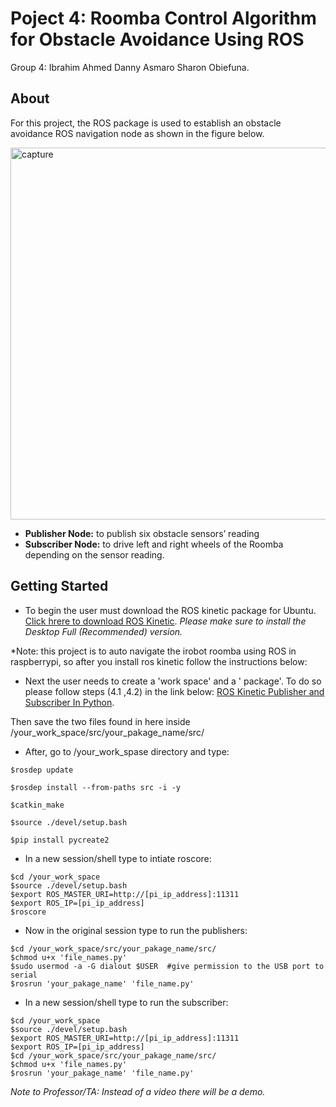 # Poject 4: Roomba Control Algorithm for Obstacle Avoidance Using ROS

Group 4: Ibrahim Ahmed
         Danny Asmaro
         Sharon Obiefuna.

## About

For this project, the ROS package is used to establish an obstacle avoidance ROS navigation node as shown in the figure below.

<img width="595" alt="capture" src="https://user-images.githubusercontent.com/31410235/33640046-4cfa3654-d9fc-11e7-9b90-45acca5eea6e.PNG">

- **Publisher Node:** to publish six obstacle sensors’ reading 
- **Subscriber Node:** to drive left and right wheels of the Roomba depending on the sensor reading. 

## Getting Started

- To begin the user must download the ROS kinetic package for Ubuntu. [Click hrere to download ROS Kinetic](http://wiki.ros.org/kinetic/Installation/Ubuntu). *Please make sure to install the Desktop Full (Recommended) version.*

*Note: this project is to auto navigate the irobot roomba using ROS in raspberrypi, so after you install ros kinetic follow the instructions below:

- Next the user needs to create a 'work space' and a ' package'. To do so please follow steps (4.1 ,4.2) in the link below:
[ROS Kinetic Publisher and Subscriber In Python](https://www.intorobotics.com/ros-kinetic-publisher-and-subscriber-in-python/).

Then save the two files found in here inside /your_work_space/src/your_pakage_name/src/

- After, go to /your_work_spase directory and type:


```
$rosdep update

$rosdep install --from-paths src -i -y

$catkin_make

$source ./devel/setup.bash

$pip install pycreate2
```
- In a new session/shell type to intiate roscore:
```
$cd /your_work_space
$source ./devel/setup.bash
$export ROS_MASTER_URI=http://[pi_ip_address]:11311
$export ROS_IP=[pi_ip_address]
$roscore
```
- Now in the original session type to run the publishers:
```
$cd /your_work_space/src/your_pakage_name/src/
$chmod u+x 'file_names.py'
$sudo usermod -a -G dialout $USER  #give permission to the USB port to serial
$rosrun 'your_pakage_name' 'file_name.py'
```

- In a new session/shell type to run the subscriber:
```
$cd /your_work_space
$source ./devel/setup.bash
$export ROS_MASTER_URI=http://[pi_ip_address]:11311
$export ROS_IP=[pi_ip_address]
$cd /your_work_space/src/your_pakage_name/src/
$chmod u+x 'file_names.py'
$rosrun 'your_pakage_name' 'file_name.py'
```

*Note to Professor/TA: Instead of a video there will be a demo.*

